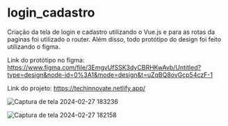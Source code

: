 # login_cadastro

Criação da tela de login e cadastro utilizando o Vue.js e para as rotas da paginas foi utilizado o router. Além disso, todo protótipo
do design foi feito utilizando o figma.


Link do protótipo no figma: https://www.figma.com/file/3EmgvUfSSK3dyCBRHKwAvb/Untitled?type=design&node-id=0%3A1&mode=design&t=uZqBQ8ovGcp54czF-1




Link do projeto: https://techinnovate.netlify.app/



![Captura de tela 2024-02-27 183236](https://github.com/Angellica06/Login_e_Cadastro/assets/104512282/310dd5dd-bda6-4b2b-a5c8-1d47dfcc81d3)




![Captura de tela 2024-02-27 182158](https://github.com/Angellica06/Login_e_Cadastro/assets/104512282/dde5a7b2-4d0b-46ec-a846-9eedc02d79b2)
